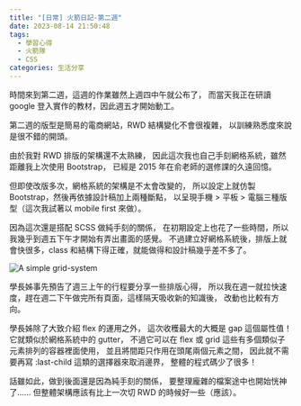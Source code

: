 ```yaml
---
title: "[日常] 火箭日記-第二週"
date: 2023-08-14 21:50:48
tags:
  - 學習心得
  - 火箭隊
  - CSS
categories: 生活分享
---
```

時間來到第二週，這週的作業雖然上週四中午就公布了，
而當天我正在研讀 google 登入實作的教材，因此週五才開始動工。

第二週的版型是簡易的電商網站，RWD 結構變化不會很複雜，
以訓練熟悉度來說是很不錯的開頭。
<!-- more -->
由於我對 RWD 排版的架構還不太熟練，
因此這次我也自己手刻網格系統，雖然距離我上次使用 Bootstrap，
已經是 2015 年在俞老師的選修課的久遠回憶。

但即使改版多次，網格系統的架構是不太會改變的，
所以設定上就仿製 Bootstrap，然後再依據設計稿加上兩種斷點，
以呈現手機 > 平板 > 電腦三種版型（這次我試著以 mobile first 來做）。

因為這次還是搭配 SCSS 做純手刻的關係，
在初期設定上也花了一些時間，所以我幾乎到週五下午才開始有弄出畫面的感覺。
不過建立好網格系統後，排版上就會快很多，class 和結構下得正確，就能做得和設計稿幾乎差不多了。

![A simple grid-system](https://drive.google.com/uc?export=view&id=1ywejIybg7yiO0TlGkR_JqGWvCtlLgX5h)


學長姊事先預告了週三上午的行程要分享一些排版心得，
所以我在週一就拉快速度，趕在週二下午做完所有頁面，這樣隔天吸收新的知識後，
改動也比較有方向。

學長姊除了大致介紹 flex 的運用之外，
這次收穫最大的大概是 gap 這個屬性值！
它就類似於網格系統中的 gutter，
不過它可以在 flex 或 grid 這些有多個類似子元素排列的容器裡面使用，
並且將間距只作用在頭尾兩個元素之間，
因此就不需要再寫 :last-child 這類的選擇器來取消邊界，
整體的程式碼少了很多！

話雖如此，做到後面還是因為純手刻的關係，
要整理龐雜的檔案途中也開始恍神了......
但整體架構應該有比上一次切 RWD 的時候好一些（應該）。




